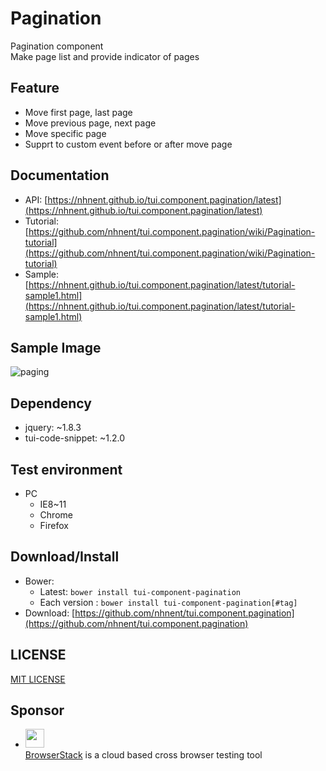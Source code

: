 Pagination
===============
Pagination component<br>
Make page list and provide indicator of pages

## Feature
* Move first page, last page
* Move previous page, next page
* Move specific page
* Supprt to custom event before or after move page

## Documentation
* API: [https://nhnent.github.io/tui.component.pagination/latest](https://nhnent.github.io/tui.component.pagination/latest)
* Tutorial: [https://github.com/nhnent/tui.component.pagination/wiki/Pagination-tutorial](https://github.com/nhnent/tui.component.pagination/wiki/Pagination-tutorial)
* Sample: [https://nhnent.github.io/tui.component.pagination/latest/tutorial-sample1.html](https://nhnent.github.io/tui.component.pagination/latest/tutorial-sample1.html)

## Sample Image
![paging](https://cloud.githubusercontent.com/assets/11814228/8349426/9449564a-1b57-11e5-96fa-0a067b8e718c.png)

## Dependency
* jquery: ~1.8.3
* tui-code-snippet: ~1.2.0

## Test environment
* PC
	* IE8~11
	* Chrome
	* Firefox

## Download/Install
* Bower:
   * Latest: `bower install tui-component-pagination`
   * Each version : `bower install tui-component-pagination[#tag]`
* Download: [https://github.com/nhnent/tui.component.pagination](https://github.com/nhnent/tui.component.pagination)

## LICENSE
[MIT LICENSE](LICENSE)

## Sponsor
* <img src="https://cloud.githubusercontent.com/assets/12269563/12287774/8cf4d2c0-ba12-11e5-9fa8-0a9c452cca05.png" height="30"><br>
 [BrowserStack](https://www.browserstack.com/) is a cloud based cross browser testing tool
